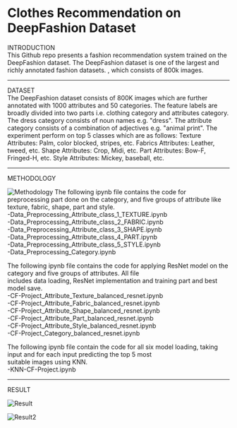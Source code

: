 # Clothes Recommendation on DeepFashion Dataset
INTRODUCTION
<br />
This Github repo presents a fashion recommendation system trained on the DeepFashion dataset. The DeepFashion dataset is one of the largest and richly annotated fashion datasets.
, which consists of 800k images.   
<hr>

DATASET
<br />
The DeepFashion dataset consists of 800K images which are further annotated with 1000 attributes and 50 categories. The feature labels are broadly divided into two parts i.e. clothing category and attributes category. The dress category consists of noun names e.g. "dress". The attribute category consists of a combination of adjectives e.g. "animal print". The experiment perform on top 5 classes which are as follows:
Texture Attributes: Palm, color blocked, stripes, etc.
Fabrics Attributes: Leather, tweed, etc.
Shape Attributes: Crop, Midi, etc. 
Part Attributes: Bow-F, Fringed-H, etc. 
Style Attributes: Mickey, baseball, etc.
<hr>
METHODOLOGY

![Methodology](https://github.com/suman9868/Fashion-Recommendation-System-using-pretrained-ResNet-model/blob/master/methodology.jpg)
The following ipynb file contains the code for preprocessing part done on the category, and five groups of attribute like <br />
texture, fabric, shape, part and style. <br /> 
-Data_Preprocessing_Attribute_class_1_TEXTURE.ipynb <br />
-Data_Preprocessing_Attribute_class_2_FABRIC.ipynb <br />
-Data_Preprocessing_Attribute_class_3_SHAPE.ipynb <br />
-Data_Preprocessing_Attribute_class_4_PART.ipynb <br />
-Data_Preprocessing_Attribute_class_5_STYLE.ipynb <br />
-Data_Preprocessing_Category.ipynb <br />

The following ipynb file contains the code for applying ResNet model on the category and five groups of attributes. All file <br />
includes data loading, ResNet implementation and training part and best model save. <br />
-CF-Project_Attribute_Texture_balanced_resnet.ipynb <br />
-CF-Project_Attribute_Fabric_balanced_resnet.ipynb <br />
-CF-Project_Attribute_Shape_balanced_resnet.ipynb <br />
-CF-Project_Attribute_Part_balanced_resnet.ipynb <br />
-CF-Project_Attribute_Style_balanced_resnet.ipynb <br />
-CF-Project_Category_balanced_resnet.ipynb <br />

The following ipynb file contain the code for all six model loading, taking input and for each input predicting the top 5 most <br /> 
suitable images using KNN. <br />
-KNN-CF-Project.ipynb <br />

<hr>
RESULT

![Result](https://github.com/suman9868/Fashion-Recommendation-System-using-pretrained-ResNet-model/blob/master/visual_output.jpg)

![Result2](https://github.com/suman9868/Fashion-Recommendation-System-using-pretrained-ResNet-model/blob/master/visual_output2.jpg)
